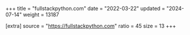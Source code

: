 +++
title = "fullstackpython.com"
date = "2022-03-22"
updated = "2024-07-14"
weight = 13187

[extra]
source = "https://fullstackpython.com"
ratio = 45
size = 13
+++
